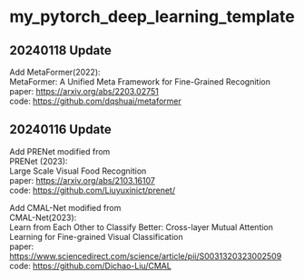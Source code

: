 # my_pytorch_deep_learning_template
## 20240118 Update  
Add MetaFormer(2022):  
MetaFormer: A Unified Meta Framework for Fine-Grained Recognition  
paper: https://arxiv.org/abs/2203.02751  
code: https://github.com/dqshuai/metaformer  

## 20240116 Update
Add PRENet modified from  
PRENet (2023):  
Large Scale Visual Food Recognition  
paper: https://arxiv.org/abs/2103.16107  
code: https://github.com/Liuyuxinict/prenet/  

Add CMAL-Net modified from   
CMAL-Net(2023):  
Learn from Each Other to Classify Better: Cross-layer Mutual Attention Learning for Fine-grained Visual Classification  
paper: https://www.sciencedirect.com/science/article/pii/S0031320323002509  
code: https://github.com/Dichao-Liu/CMAL  
